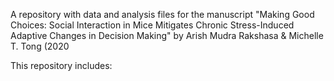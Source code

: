 A repository with data and analysis files for the manuscript "Making Good Choices: Social Interaction in Mice Mitigates Chronic Stress-Induced Adaptive Changes in Decision Making" by Arish Mudra Rakshasa &amp; Michelle T. Tong (2020

This repository includes:
